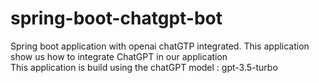 # spring-boot-chatgpt-bot
Spring boot application with openai chatGTP integrated. This application show us how to integrate ChatGPT in our application  
This application is build using the chatGPT model : gpt-3.5-turbo
